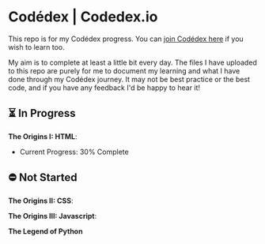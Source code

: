 
# Codédex | Codedex.io

This repo is for my Codédex progress. You can [join Codédex here](https://www.codedex.io/home) if you wish to learn too.

My aim is to complete at least a little bit every day. The files I have uploaded to this repo are purely for me to document my learning and what I have done through my Codédex journey. It may not be best practice or the best code, and if you have any feedback I'd be happy to hear it!

## ⏳ In Progress 

**The Origins I: HTML**: 
- Current Progress: 30% Complete








## ⛔️ Not Started

**The Origins II: CSS**:


**The Origins III: Javascript**:


**The Legend of Python**
